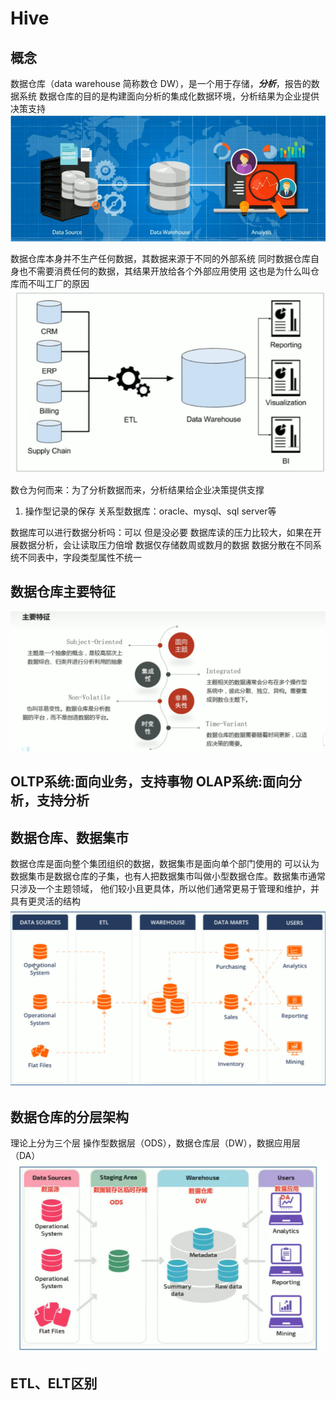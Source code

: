 # Hive

## 概念
数据仓库（data warehouse 简称数仓 DW），是一个用于存储，***分析***，报告的数据系统
数据仓库的目的是构建面向分析的集成化数据环境，分析结果为企业提供决策支持
![img.png](img.png)

数据仓库本身并不生产任何数据，其数据来源于不同的外部系统
同时数据仓库自身也不需要消费任何的数据，其结果开放给各个外部应用使用
这也是为什么叫仓库而不叫工厂的原因
![img_1.png](img_1.png)

数仓为何而来：为了分析数据而来，分析结果给企业决策提供支撑

1. 操作型记录的保存
   关系型数据库：oracle、mysql、sql server等

数据库可以进行数据分析吗：可以 但是没必要
数据库读的压力比较大，如果在开展数据分析，会让读取压力倍增
数据仅存储数周或数月的数据
数据分散在不同系统不同表中，字段类型属性不统一



## 数据仓库主要特征
![img_2.png](img_2.png)


## OLTP系统:面向业务，支持事物  OLAP系统:面向分析，支持分析

## 数据仓库、数据集市
数据仓库是面向整个集团组织的数据，数据集市是面向单个部门使用的
可以认为数据集市是数据仓库的子集，也有人把数据集市叫做小型数据仓库。数据集市通常只涉及一个主题领域，
他们较小且更具体，所以他们通常更易于管理和维护，并具有更灵活的结构
![img_3.png](img_3.png)

## 数据仓库的分层架构
理论上分为三个层  操作型数据层（ODS），数据仓库层（DW），数据应用层（DA）
![img_4.png](img_4.png)

## ETL、ELT区别


